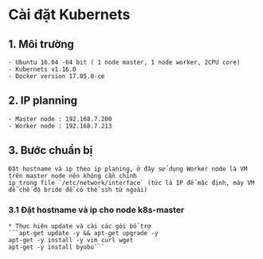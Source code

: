# Cài đặt Kubernets
## 1. Môi trường
	- Ubuntu 16.04 -64 bit ( 1 node master, 1 node worker, 2CPU core)
	- Kubernets v1.16.0
	- Docker version 17.05.0-ce
## 2. IP planning
	- Master node : 192.168.7.200
	- Worker node : 192.168.7.213
## 3. Bước chuẩn bị
	Đặt hostname và ip theo ip planing, ở đây sử dụng Worker node là VM trên master node nên không cần chỉnh 
	ip trong file `/etc/network/interface` (tức là IP để mặc định, máy VM để chế độ bride để có thể ssh từ ngoài)
### 3.1 Đặt hostname và ip cho node k8s-master
	* Thực hiện update và cài các gói bổ trợ
	```apt-get update -y && apt-get upgrade -y
	apt-get -y install -y vim curl wget 
	apt-get -y install byobu```
